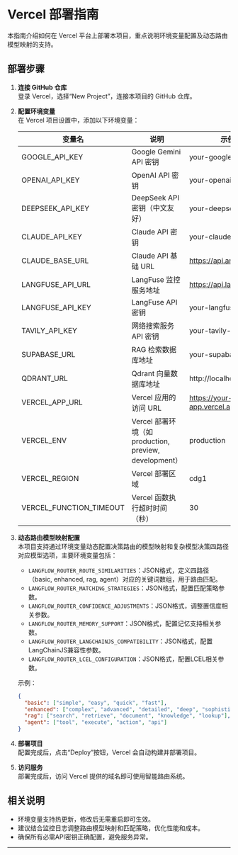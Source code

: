 # Vercel 部署指南

本指南介绍如何在 Vercel 平台上部署本项目，重点说明环境变量配置及动态路由模型映射的支持。

## 部署步骤

1. **连接 GitHub 仓库**  
   登录 Vercel，选择“New Project”，连接本项目的 GitHub 仓库。

2. **配置环境变量**  
   在 Vercel 项目设置中，添加以下环境变量：

   | 变量名                          | 说明                                   | 示例值                          |
   |---------------------------------|--------------------------------------|--------------------------------|
   | GOOGLE_API_KEY                   | Google Gemini API 密钥                  | your-google-api-key             |
   | OPENAI_API_KEY                  | OpenAI API 密钥                         | your-openai-api-key             |
   | DEEPSEEK_API_KEY                | DeepSeek API 密钥（中文友好）             | your-deepseek-api-key           |
   | CLAUDE_API_KEY                  | Claude API 密钥                         | your-claude-api-key             |
   | CLAUDE_BASE_URL                 | Claude API 基础 URL                     | https://api.anthropic.com       |
   | LANGFUSE_API_URL                | LangFuse 监控服务地址                   | https://api.langfuse.com        |
   | LANGFUSE_API_KEY                | LangFuse API 密钥                       | your-langfuse-api-key           |
   | TAVILY_API_KEY                  | 网络搜索服务 API 密钥                   | your-tavily-api-key             |
   | SUPABASE_URL                   | RAG 检索数据库地址                      | your-supabase-url               |
   | QDRANT_URL                      | Qdrant 向量数据库地址                   | http://localhost:6333            |
   | VERCEL_APP_URL                 | Vercel 应用的访问 URL                    | https://your-vercel-app.vercel.app |
   | VERCEL_ENV                     | Vercel 部署环境（如 production, preview, development）| production                     |
   | VERCEL_REGION                  | Vercel 部署区域                         | cdg1                           |
   | VERCEL_FUNCTION_TIMEOUT        | Vercel 函数执行超时时间（秒）             | 30                             |

3. **动态路由模型映射配置**  
   本项目支持通过环境变量动态配置决策路由的模型映射和复杂模型决策四路径对应模型选项，主要环境变量包括：

   - `LANGFLOW_ROUTER_ROUTE_SIMILARITIES`：JSON格式，定义四路径（basic, enhanced, rag, agent）对应的关键词数组，用于路由匹配。
   - `LANGFLOW_ROUTER_MATCHING_STRATEGIES`：JSON格式，配置匹配策略参数。
   - `LANGFLOW_ROUTER_CONFIDENCE_ADJUSTMENTS`：JSON格式，调整置信度相关参数。
   - `LANGFLOW_ROUTER_MEMORY_SUPPORT`：JSON格式，配置记忆支持相关参数。
   - `LANGFLOW_ROUTER_LANGCHAINJS_COMPATIBILITY`：JSON格式，配置LangChainJS兼容性参数。
   - `LANGFLOW_ROUTER_LCEL_CONFIGURATION`：JSON格式，配置LCEL相关参数。

   示例：

   ```json
   {
     "basic": ["simple", "easy", "quick", "fast"],
     "enhanced": ["complex", "advanced", "detailed", "deep", "sophisticated"],
     "rag": ["search", "retrieve", "document", "knowledge", "lookup"],
     "agent": ["tool", "execute", "action", "api"]
   }
   ```

4. **部署项目**  
   配置完成后，点击“Deploy”按钮，Vercel 会自动构建并部署项目。

5. **访问服务**  
   部署完成后，访问 Vercel 提供的域名即可使用智能路由系统。

## 相关说明

- 环境变量支持热更新，修改后无需重启即可生效。
- 建议结合监控日志调整路由模型映射和匹配策略，优化性能和成本。
- 确保所有必需API密钥正确配置，避免服务异常。

---
